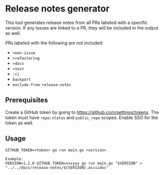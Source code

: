 Release notes generator
=======================

This tool generates release notes from all PRs labeled with a specific version. If any issues are linked to a PR, they will be included in the output as well.

PRs labeled with the following are not included:
- `>non-issue`
- `>refactoring`
- `>docs`
- `>test`
- `:ci`
- `backport`
- `exclude-from-release-notes`


Prerequisites
--------------

Create a GitHub token by going to https://github.com/settings/tokens. The token must have `repo:status` and `public_repo` scopes. Enable SSO for the token as well.


Usage
-----

```
GITHUB_TOKEN=<token> go run main.go <version>

Example:
VERSION=1.2.0 GITHUB_TOKEN=xxxyyy go run main.go "$VERSION" > "../../docs/release-notes/${VERSION}.asciidoc"
```
